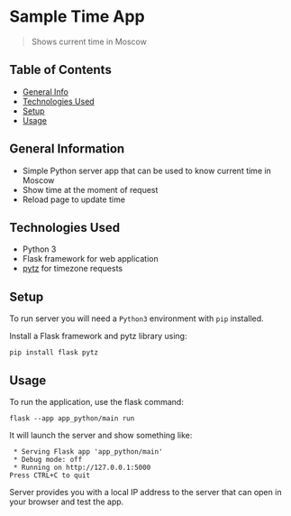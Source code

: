 # Sample Time App
> Shows current time in Moscow

## Table of Contents
* [General Info](#general-information)
* [Technologies Used](#technologies-used)
* [Setup](#setup)
* [Usage](#usage)


## General Information
- Simple Python server app that can be used to know current time in Moscow
- Show time at the moment of request
- Reload page to update time


## Technologies Used
- Python 3
- Flask framework for web application
- [pytz](https://pypi.org/project/pytz/) for timezone requests


## Setup
To run server you will need a `Python3` environment with `pip` installed.

Install a Flask framework and pytz library using:

```pip install flask pytz```


## Usage
To run the application, use the flask command:

```flask --app app_python/main run```

It will launch the server and show something like:
```
 * Serving Flask app 'app_python/main'
 * Debug mode: off
 * Running on http://127.0.0.1:5000
Press CTRL+C to quit
```
Server provides you with a local IP address to the server that can open in your browser and test the app.
